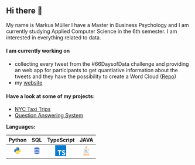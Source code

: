 ## Hi there 👋

My name is Markus Müller I have a Master in Business Psychology and I am currently studying Applied Computer Science in the 6th semester.
I am interested in everything related to data.

#### I am currently working on
- collecting every tweet from the #66DaysofData challenge and providing an web app for participants to get quantiative information about the tweets and they have the possibility to create a Word Cloud (<a href="https://github.com/MarkusMueller-DS/66DaysofData-tweets">Repo</a>)
- my <a href="https://markusmueller-ds.github.io">website</a>

#### Have a look at some of my projects:
- <a href="https://github.com/MarkusMueller-DS/NYC-Taxi-Trips">NYC Taxi Trips</a>
- <a href="https://github.com/MarkusMueller-DS/Question-Answering-System">Question Answering System</a>

**Languages:**  

Python | SQL | TypeScript | JAVA
:---: | :---: | :---: | :---:
[<img alt="Python" width="26px" src="https://raw.githubusercontent.com/github/explore/80688e429a7d4ef2fca1e82350fe8e3517d3494d/topics/python/python.png">](https://www.python.org) |<img alt="SQL" width="26px" src="https://raw.githubusercontent.com/github/explore/80688e429a7d4ef2fca1e82350fe8e3517d3494d/topics/sql/sql.png"> | <img alt="TypeScript" width="30px" src="https://raw.githubusercontent.com/github/explore/80688e429a7d4ef2fca1e82350fe8e3517d3494d/topics/typescript/typescript.png"> | <img alt="JAVA" width="30px" src="https://raw.githubusercontent.com/github/explore/80688e429a7d4ef2fca1e82350fe8e3517d3494d/topics/java/java.png">

<!--
**Markinger7/Markinger7** is a ✨ _special_ ✨ repository because its `README.md` (this file) appears on your GitHub profile.

Here are some ideas to get you started:

- 🔭 I’m currently working on ...
- 🌱 I’m currently learning ...
- 👯 I’m looking to collaborate on ...
- 🤔 I’m looking for help with ...
- 💬 Ask me about ...
- 📫 How to reach me: ...
- 😄 Pronouns: ...
- ⚡ Fun fact: ...
-->
